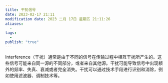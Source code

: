 ```yaml
---
title: 干扰信号
date: 2023-02-17 21:11
modification date: 2023 二月 17日 星期五 21:11:26
aliases:
  - 
tags:
  - 
publish: "true"
---
```


Interference（干扰）通常是由于不同的信号在传输过程中相互干扰所产生的。这些信号可能来自同一源的不同部分，或者来自其他源。干扰可能导致信号中出现额外的频率、失真、衰减或者完全消失。干扰可以通过技术手段进行识别和消除，例如使用滤波器、调制技术等。
